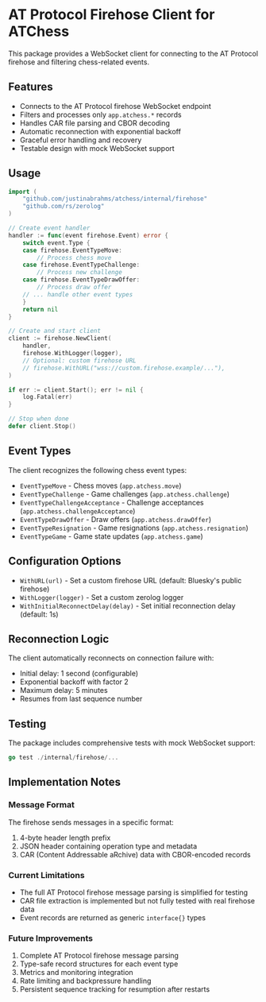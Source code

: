 # AT Protocol Firehose Client for ATChess

This package provides a WebSocket client for connecting to the AT Protocol firehose and filtering chess-related events.

## Features

- Connects to the AT Protocol firehose WebSocket endpoint
- Filters and processes only `app.atchess.*` records
- Handles CAR file parsing and CBOR decoding
- Automatic reconnection with exponential backoff
- Graceful error handling and recovery
- Testable design with mock WebSocket support

## Usage

```go
import (
    "github.com/justinabrahms/atchess/internal/firehose"
    "github.com/rs/zerolog"
)

// Create event handler
handler := func(event firehose.Event) error {
    switch event.Type {
    case firehose.EventTypeMove:
        // Process chess move
    case firehose.EventTypeChallenge:
        // Process new challenge
    case firehose.EventTypeDrawOffer:
        // Process draw offer
    // ... handle other event types
    }
    return nil
}

// Create and start client
client := firehose.NewClient(
    handler,
    firehose.WithLogger(logger),
    // Optional: custom firehose URL
    // firehose.WithURL("wss://custom.firehose.example/..."),
)

if err := client.Start(); err != nil {
    log.Fatal(err)
}

// Stop when done
defer client.Stop()
```

## Event Types

The client recognizes the following chess event types:

- `EventTypeMove` - Chess moves (`app.atchess.move`)
- `EventTypeChallenge` - Game challenges (`app.atchess.challenge`)
- `EventTypeChallengeAcceptance` - Challenge acceptances (`app.atchess.challengeAcceptance`)
- `EventTypeDrawOffer` - Draw offers (`app.atchess.drawOffer`)
- `EventTypeResignation` - Game resignations (`app.atchess.resignation`)
- `EventTypeGame` - Game state updates (`app.atchess.game`)

## Configuration Options

- `WithURL(url)` - Set a custom firehose URL (default: Bluesky's public firehose)
- `WithLogger(logger)` - Set a custom zerolog logger
- `WithInitialReconnectDelay(delay)` - Set initial reconnection delay (default: 1s)

## Reconnection Logic

The client automatically reconnects on connection failure with:
- Initial delay: 1 second (configurable)
- Exponential backoff with factor 2
- Maximum delay: 5 minutes
- Resumes from last sequence number

## Testing

The package includes comprehensive tests with mock WebSocket support:

```go
go test ./internal/firehose/...
```

## Implementation Notes

### Message Format

The firehose sends messages in a specific format:
1. 4-byte header length prefix
2. JSON header containing operation type and metadata
3. CAR (Content Addressable aRchive) data with CBOR-encoded records

### Current Limitations

- The full AT Protocol firehose message parsing is simplified for testing
- CAR file extraction is implemented but not fully tested with real firehose data
- Event records are returned as generic `interface{}` types

### Future Improvements

1. Complete AT Protocol firehose message parsing
2. Type-safe record structures for each event type
3. Metrics and monitoring integration
4. Rate limiting and backpressure handling
5. Persistent sequence tracking for resumption after restarts